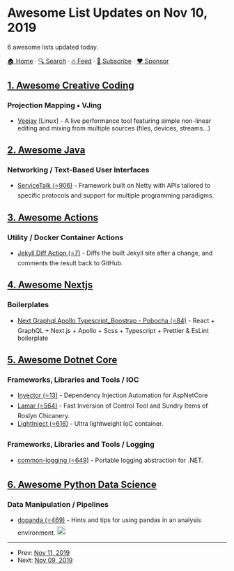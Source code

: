# Awesome List Updates on Nov 10, 2019

6 awesome lists updated today.

[🏠 Home](/README.md) · [🔍 Search](https://www.trackawesomelist.com/search/) · [🔥 Feed](https://www.trackawesomelist.com/rss.xml) · [📮 Subscribe](https://trackawesomelist.us17.list-manage.com/subscribe?u=d2f0117aa829c83a63ec63c2f&id=36a103854c) · [❤️  Sponsor](https://github.com/sponsors/theowenyoung)



## [1. Awesome Creative Coding](/content/terkelg/awesome-creative-coding/README.md)

### Projection Mapping • VJing

*   [Veejay](http://veejayhq.net/) \[Linux] - A live performance tool featuring simple non-linear editing and mixing from multiple sources (files, devices, streams...)

## [2. Awesome Java](/content/akullpp/awesome-java/README.md)

### Networking / Text-Based User Interfaces

*   [ServiceTalk (⭐906)](https://github.com/apple/servicetalk) - Framework built on Netty with APIs tailored to specific protocols and support for multiple programming paradigms.

## [3. Awesome Actions](/content/sdras/awesome-actions/README.md)

### Utility / Docker Container Actions

*   [Jekyll Diff Action (⭐7)](https://github.com/David-Byrne/jekyll-diff-action) - Diffs the built Jekyll site after a change, and comments the result back to GitHub.

## [4. Awesome Nextjs](/content/unicodeveloper/awesome-nextjs/README.md)

### Boilerplates

*   [Next Graphql Apollo Typescript\_Boostrap - Pobocha (⭐84)](https://github.com/Sebastp/Next-react-graphql-apollo_Boostrap) - React + GraphQL + Next.js + Apollo + Scss + Typescript + Prettier & EsLint boilerplate

## [5. Awesome Dotnet Core](/content/thangchung/awesome-dotnet-core/README.md)

### Frameworks, Libraries and Tools / IOC

*   [Inyector (⭐13)](https://github.com/davidrevoledo/Inyector) - Dependency Injection Automation for AspNetCore
*   [Lamar (⭐564)](https://github.com/JasperFx/lamar) - Fast Inversion of Control Tool and Sundry Items of Roslyn Chicanery.
*   [LightInject (⭐616)](https://github.com/seesharper/LightInject) - Ultra lightweight IoC container.

### Frameworks, Libraries and Tools / Logging

*   [common-logging (⭐649)](https://github.com/net-commons/common-logging) - Portable logging abstraction for .NET.

## [6. Awesome Python Data Science](/content/krzjoa/awesome-python-data-science/README.md)

### Data Manipulation / Pipelines

*   [dopanda (⭐469)](https://github.com/dovpanda-dev/dovpanda) -  Hints and tips for using pandas in an analysis environment. <img height="20" src="https://github.com/krzjoa/awesome-python-data-science/raw/master/img/pandas_big.png" alt="pandas compatible">

---

- Prev: [Nov 11, 2019](/content/2019/11/11/README.md)
- Next: [Nov 09, 2019](/content/2019/11/09/README.md)